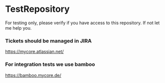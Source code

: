 # TestRepository
For testing only, please verify if you have access to this repository. If not let me help you.

### Tickets should be managed in JIRA
https://mycore.atlassian.net/


### For integration tests we use bamboo
https://bamboo.mycore.de/

